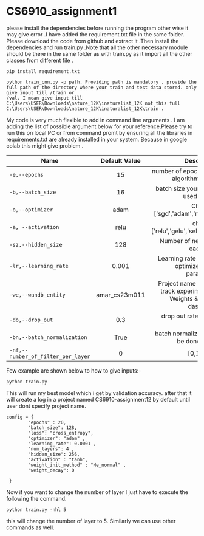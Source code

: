 # CS6910_assignment1
please install the dependencies before running the program other wise it may give error .I have added the requirement.txt file in the same folder. Please download the code from github and extract it .Then install the dependencies and run train.py .Note that all the other necessary module should be there in the same folder as with train.py as it import all the other classes from different file .
```
pip install requirement.txt

python train_cnn.py -p path. Providing path is mandatory . provide the full path of the directory where your train and test data stored. only give input till /train or
/val. I mean give input till  C:\Users\USER\Downloads\nature_12K\inaturalist_12K not this full C:\Users\USER\Downloads\nature_12K\inaturalist_12K\train .
```
My code is very much flexible to add in command line arguments . I am adding the list of possible argument below for your reference.Please try to run this on local PC or from command promt by ensuring all the libraries in requirements.txt are already installed in your system. Because in google colab this might give problem .

| Name        | Default Value   | Description |
| ------------- |:-------------:| -----:|
| `-e,--epochs` | 15      |    number of epochs your algorithm iterate |
|`-b,--batch_size`|16      |batch size your model used to train |
|`-o,--optimizer`|adam|Choices=['sgd','adam','nadam']|
|`-a, --activation`|relu|choices=['relu','gelu','selu','elu']|
|`-sz,--hidden_size`|128|Number of neuron in each layer|
|`-lr,--learning_rate`|0.001|Learning rate used to optimize model parameters|
|`-we,--wandb_entity`|amar_cs23m011|Project name used to track experiments in Weights & Biases dashboard|
|`-do,--drop_out`|0.3|drop out rate for the project|
|`-bn,--batch_normalization`|True|batch normalization to be done or not|
|`-nf,--number_of_filter_per_layer`|0|[0,1,2,3,4]|choose any of the configuration filter from configuration array|

Few example are shown below to how to give inputs:-
```
python train.py
```
This will run my best model which i get by validation accuracy. after that it will create a log in a project named CS6910-assignment12 by default until user dont specify project name.
```
config = {
        "epochs" : 20,
        "batch_size": 128,
        "loss": "cross_entropy",
        "optimizer": "adam" ,
        "learning_rate": 0.0001 ,
        "num_layers": 4 ,
        "hidden_size": 256,
        "activation" : "tanh",
        "weight_init_method" : "He_normal" ,
        "weight_decay": 0

 }
```
Now if you want to change the number of layer I just have to execute the following the command.
```
python train.py -nhl 5
```
this will change the number of layer to 5. Similarly we can use other commands as well.
